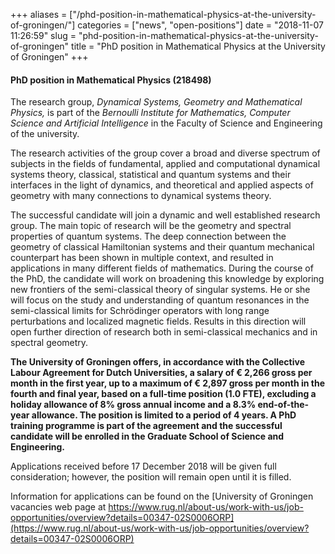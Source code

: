 +++
aliases = ["/phd-position-in-mathematical-physics-at-the-university-of-groningen/"]
categories = ["news", "open-positions"]
date = "2018-11-07 11:26:59"
slug = "phd-position-in-mathematical-physics-at-the-university-of-groningen"
title = "PhD position in Mathematical Physics at the University of Groningen"
+++
#### PhD position in Mathematical Physics (218498)

The research group, *Dynamical Systems, Geometry and Mathematical
Physics,* is part of the *Bernoulli Institute for Mathematics, Computer
Science and Artificial Intelligence* in the Faculty of Science and
Engineering of the university.

The research activities of the group cover a broad and diverse spectrum
of subjects in the fields of fundamental, applied and computational
dynamical systems theory, classical, statistical and quantum systems and
their interfaces in the light of dynamics, and theoretical and applied
aspects of geometry with many connections to dynamical systems theory.

The successful candidate will join a dynamic and well established
research group. The main topic of research will be the geometry and
spectral properties of quantum systems. The deep connection between the
geometry of classical Hamiltonian systems and their quantum mechanical
counterpart has been shown in multiple context, and resulted in
applications in many different fields of mathematics. During the course
of the PhD, the candidate will work on broadening this knowledge by
exploring new frontiers of the semi-classical theory of singular
systems. He or she will focus on the study and understanding of quantum
resonances in the semi-classical limits for Schrödinger operators with
long range perturbations and localized magnetic fields. Results in this
direction will open further direction of research both in semi-classical
mechanics and in spectral geometry.

**The University of Groningen offers, in accordance with the Collective
Labour Agreement for Dutch Universities, a salary of € 2,266 gross per
month in the first year, up to a maximum of € 2,897 gross per month in
the fourth and final year, based on a full-time position (1.0 FTE),
excluding a holiday allowance of 8% gross annual income and a 8.3%
end-of-the-year allowance. The position is limited to a period of 4
years. A PhD training programme is part of the agreement and the
successful candidate will be enrolled in the Graduate School of Science
and Engineering.**

Applications received before 17 December 2018 will be given full
consideration; however, the position will remain open until it is
filled.

Information for applications can be found on the [University of
Groningen vacancies web page at
https://www.rug.nl/about-us/work-with-us/job-opportunities/overview?details=00347-02S0006ORP](https://www.rug.nl/about-us/work-with-us/job-opportunities/overview?details=00347-02S0006ORP)
